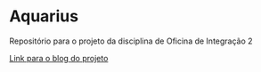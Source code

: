 # Aquarius
Repositório para o projeto da disciplina de Oficina de Integração 2

<a href="https://www.notion.so/project-aquarius/Aquarius-3e2cedab457b482a8fbc7ebe94e5d391">Link para o blog do projeto</a>
